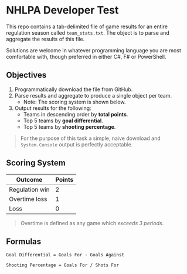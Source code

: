 # NHLPA Developer Test

This repo contains a tab-delimited file of game results for an entire regulation season called `team_stats.txt`. The object is to parse and aggregate the results of this file.

Solutions are welcome in whatever programming language you are most comfortable with, though preferred in either C#, F# or PowerShell.

## Objectives


1. Programmatically download the file from GitHub.
2. Parse results and aggregate to produce a single object per team.
    - Note: The scoring system is shown below.
3. Output results for the following:     
    - Teams in descending order by **total points**.
    - Top 5 teams by **goal differential**.
    - Top 5 teams by **shooting percentage**.

> For the purpose of this task a simple, naive download and `System.Console` output is perfectly acceptable.

## Scoring System 

| Outcome | Points |
|---|---|
| Regulation win | 2 |
| Overtime loss | 1 |
| Loss | 0 |

> Overtime is defined as any game which *exceeds 3 periods*.

## Formulas

`Goal Differential = Goals For - Goals Against`

`Shooting Percentage = Goals For / Shots For`
